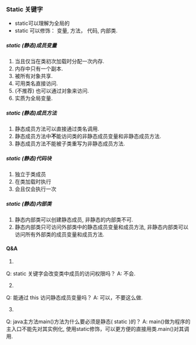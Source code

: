 ### Static 关键字

- static可以理解为全局的
- static 可以修饰： 变量, 方法， 代码, 内部类.

##### static (静态)成员变量
1. 当且仅当在类初次加载时分配一次内存.
2. 内存中只有一个副本.
3. 被所有对象共享.
4. 可用类名直接访问.
5. (不推荐) 也可以通过对象来访问.
6. 实质为全局变量.

##### static (静态)成员方法
1. 静态成员方法可以直接通过类名调用.
2. 静态成员方法中**不**能访问类的非静态成员变量和非静态成员方法. 
3. 静态成员方法不能被子类重写为非静态成员方法.

##### static (静态)代码块
1. 独立于类成员
2. 在类加载时执行
3. 会且仅会执行一次

##### static (静态)内部类
1. 静态内部类可以创建静态成员, 非静态的内部类不可.
2. 静态内部类只可访问外部类中的静态成员变量和成员方法, 非静态内部类可以访问所有外部类的成员变量和成员方法.


#### Q&A
1.  
Q: static 关键字会改变类中成员的访问权限吗？
A: 不会.

2.  
Q: 能通过 this 访问静态成员变量吗？
A: 可以，不要这么做.

3.   
Q: java主方法main()方法为什么要必须是静态( static )的？
A: main()做为程序的主入口不能先对其实例化, 使用static修饰，可以更方便的直接用类.main()对其调用.